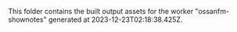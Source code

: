 This folder contains the built output assets for the worker "ossanfm-shownotes" generated at 2023-12-23T02:18:38.425Z.